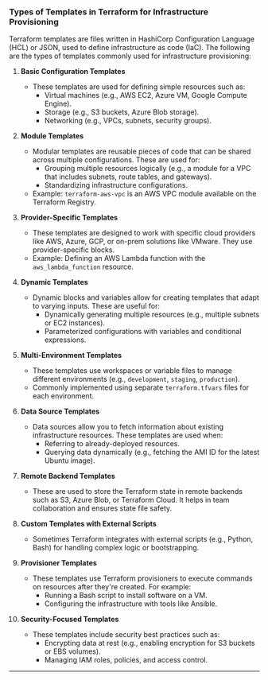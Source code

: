 ### Types of Templates in Terraform for Infrastructure Provisioning

Terraform templates are files written in HashiCorp Configuration Language (HCL) or JSON, used to define infrastructure as code (IaC). The following are the types of templates commonly used for infrastructure provisioning:

1. **Basic Configuration Templates**  
   - These templates are used for defining simple resources such as:
     - Virtual machines (e.g., AWS EC2, Azure VM, Google Compute Engine).
     - Storage (e.g., S3 buckets, Azure Blob storage).
     - Networking (e.g., VPCs, subnets, security groups).

2. **Module Templates**  
   - Modular templates are reusable pieces of code that can be shared across multiple configurations. These are used for:
     - Grouping multiple resources logically (e.g., a module for a VPC that includes subnets, route tables, and gateways).
     - Standardizing infrastructure configurations.
   - Example: `terraform-aws-vpc` is an AWS VPC module available on the Terraform Registry.

3. **Provider-Specific Templates**  
   - These templates are designed to work with specific cloud providers like AWS, Azure, GCP, or on-prem solutions like VMware. They use provider-specific blocks.
   - Example: Defining an AWS Lambda function with the `aws_lambda_function` resource.

4. **Dynamic Templates**  
   - Dynamic blocks and variables allow for creating templates that adapt to varying inputs. These are useful for:
     - Dynamically generating multiple resources (e.g., multiple subnets or EC2 instances).
     - Parameterized configurations with variables and conditional expressions.

5. **Multi-Environment Templates**  
   - These templates use workspaces or variable files to manage different environments (e.g., `development`, `staging`, `production`).
   - Commonly implemented using separate `terraform.tfvars` files for each environment.

6. **Data Source Templates**  
   - Data sources allow you to fetch information about existing infrastructure resources. These templates are used when:
     - Referring to already-deployed resources.
     - Querying data dynamically (e.g., fetching the AMI ID for the latest Ubuntu image).

7. **Remote Backend Templates**  
   - These are used to store the Terraform state in remote backends such as S3, Azure Blob, or Terraform Cloud. It helps in team collaboration and ensures state file safety.

8. **Custom Templates with External Scripts**  
   - Sometimes Terraform integrates with external scripts (e.g., Python, Bash) for handling complex logic or bootstrapping.

9. **Provisioner Templates**  
   - These templates use Terraform provisioners to execute commands on resources after they're created. For example:
     - Running a Bash script to install software on a VM.
     - Configuring the infrastructure with tools like Ansible.

10. **Security-Focused Templates**  
    - These templates include security best practices such as:
      - Encrypting data at rest (e.g., enabling encryption for S3 buckets or EBS volumes).
      - Managing IAM roles, policies, and access control.

---
